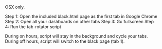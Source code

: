 OSX only.

Step 1: Open the included black.html page as the first tab in Google Chrome
Step 2: Open all your dashboards on other tabs
Step 3: Go fullscreen
Step 4: Run the tab-rotator script

During on hours, script will stay in the background and cycle your tabs.
During off hours, script will switch to the black page (tab 1).
